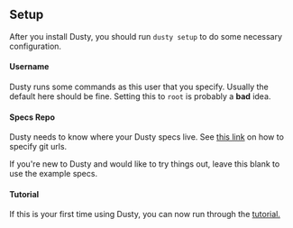 ## Setup

After you install Dusty, you should run `dusty setup` to do some
necessary configuration.

#### Username

Dusty runs some commands as this user that you specify.  Usually the default
here should be fine. Setting this to `root` is probably a **bad** idea.

#### Specs Repo

Dusty needs to know where your Dusty specs live.  See [this link](./specs/app-specs.md#repo) on how to specify git urls.

If you're new to Dusty and would like to try things out, leave this blank
to use the example specs.

#### Tutorial

If this is your first time using Dusty, you can now run through the [tutorial.](getting-started/index.md)
